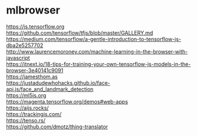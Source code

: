 # mlbrowser

https://js.tensorflow.org <br/>
https://github.com/tensorflow/tfjs/blob/master/GALLERY.md <br/>
https://medium.com/tensorflow/a-gentle-introduction-to-tensorflow-js-dba2e5257702 <br/>
http://www.laurencemoroney.com/machine-learning-in-the-browser-with-javascript <br/>
https://itnext.io/18-tips-for-training-your-own-tensorflow-js-models-in-the-browser-3e40141c9091 <br/>
https://jamesthom.as <br/>
https://justadudewhohacks.github.io/face-api.js/face_and_landmark_detection <br/>
https://ml5js.org <br/>
https://magenta.tensorflow.org/demos#web-apps <br/>
https://aijs.rocks/ <br/>
https://trackingjs.com/ <br/>
https://tenso.rs/ <br/>
https://github.com/dmotz/thing-translator
